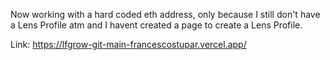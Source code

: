 Now working with a hard coded eth address, only because I still don't have a Lens Profile atm and I havent created a page to create a Lens Profile.

Link: https://lfgrow-git-main-francescostupar.vercel.app/
